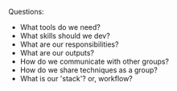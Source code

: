 Questions:

+ What tools do we need?
+ What skills should we dev?
+ What are our responsibilities?
+ What are our outputs?
+ How do we communicate with other groups?
+ How do we share techniques as a group?
+ What is our 'stack'? or, workflow?
